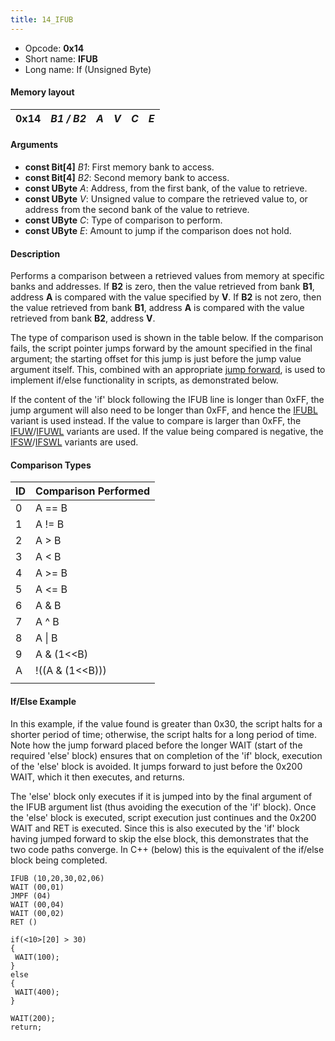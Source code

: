 ```yaml
---
title: 14_IFUB
---
```


- Opcode: **0x14**
- Short name: **IFUB**
- Long name: If (Unsigned Byte)

#### Memory layout

| 0x14 | *B1 / B2* | *A* | *V* | *C* | *E* |
|------|-----------|-----|-----|-----|-----|

#### Arguments

- **const Bit\[4\]** *B1*: First memory bank to access.
- **const Bit\[4\]** *B2*: Second memory bank to access.
- **const UByte** *A*: Address, from the first bank, of the value to retrieve.
- **const UByte** *V*: Unsigned value to compare the retrieved value to, or address from the second bank of the value to retrieve.
- **const UByte** *C*: Type of comparison to perform.
- **const UByte** *E*: Amount to jump if the comparison does not hold.

#### Description

Performs a comparison between a retrieved values from memory at specific banks and addresses. If **B2** is zero, then the value retrieved from bank **B1**, address **A** is compared with the value specified by **V**. If **B2** is not zero, then the value retrieved from bank **B1**, address **A** is compared with the value retrieved from bank **B2**, address **V**.

The type of comparison used is shown in the table below. If the comparison fails, the script pointer jumps forward by the amount specified in the final argument; the starting offset for this jump is just before the jump value argument itself. This, combined with an appropriate [jump forward](10_JMPF.md), is used to implement if/else functionality in scripts, as demonstrated below.

If the content of the 'if' block following the IFUB line is longer than 0xFF, the jump argument will also need to be longer than 0xFF, and hence the [IFUBL](FF7/Field/Script/Opcodes/15_IFUBL "wikilink") variant is used instead. If the value to compare is larger than 0xFF, the [IFUW](FF7/Field/Script/Opcodes/18_IFUW "wikilink")/[IFUWL](FF7/Field/Script/Opcodes/19_IFUWL "wikilink") variants are used. If the value being compared is negative, the [IFSW](FF7/Field/Script/Opcodes/16_IFSW "wikilink")/[IFSWL](17_IFSWL.md) variants are used.

#### Comparison Types

| ID  | Comparison Performed |
|-----|----------------------|
| 0   | A == B               |
| 1   | A != B               |
| 2   | A \> B               |
| 3   | A \< B               |
| 4   | A \>= B              |
| 5   | A \<= B              |
| 6   | A & B                |
| 7   | A ^ B                |
| 8   | A \| B               |
| 9   | A & (1\<\<B)         |
| A   | !((A & (1\<\<B)))    |
|     |                      |

#### If/Else Example

In this example, if the value found is greater than 0x30, the script halts for a shorter period of time; otherwise, the script halts for a long period of time. Note how the jump forward placed before the longer WAIT (start of the required 'else' block) ensures that on completion of the 'if' block, execution of the 'else' block is avoided. It jumps forward to just before the 0x200 WAIT, which it then executes, and returns.

The 'else' block only executes if it is jumped into by the final argument of the IFUB argument list (thus avoiding the execution of the 'if' block). Once the 'else' block is executed, script execution just continues and the 0x200 WAIT and RET is executed. Since this is also executed by the 'if' block having jumped forward to skip the else block, this demonstrates that the two code paths converge. In C++ (below) this is the equivalent of the if/else block being completed.

    IFUB (10,20,30,02,06)
    WAIT (00,01)
    JMPF (04)
    WAIT (00,04)
    WAIT (00,02)
    RET ()

<cpp>

`if(<10>[20] > 30)`  
`{`  
` WAIT(100);`  
`}`  
`else`  
`{`  
` WAIT(400);`  
`}`

`WAIT(200);`  
`return;`

</cpp>
